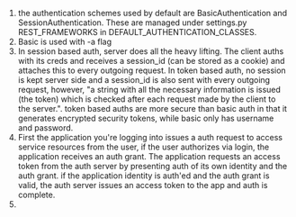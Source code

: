 1. the authentication schemes used by default are BasicAuthentication and SessionAuthentication. These are managed under settings.py REST_FRAMEWORKS in DEFAULT_AUTHENTICATION_CLASSES.
2. Basic is used with -a flag
3. In session based auth, server does all the heavy lifting. The client auths with its creds and receives a session_id (can be stored as a cookie) and attaches this to every outgoing request. In token based auth, no session is kept server side and a session_id is also sent with every outgoing request, however, "a string with all the necessary information is issued (the token) which is checked after each request made by the client to the server.". token based auths are more secure than basic auth in that it generates encrypted security tokens, while basic only has username and password.
4. First the application you're logging into issues a auth request to access service resources from the user, if the user authorizes via login, the application receives an auth grant. The application requests an access token from the auth server by presenting auth of its own identity and the auth grant. if the application identity is auth'ed and the auth grant is valid, the auth server issues an access token to the app and auth is complete.
5. 